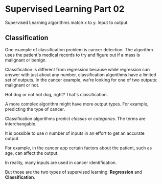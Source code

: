 # Supervised Learning Part 02

Supervised Learning algorithms match x to y. Input to output.

## Classification

One example of classification problem is cancer detection. The algorithm uses the patient's medical records to try and figure out if a mass is malignant or benign. 

Classification is different from regression because while regression can answer with just about any number, classification algorithms have a limited set of outputs. In the cancer example, we're looking for one of two outputs: malignant or not.

Hot dog or not hot dog, right? That's classification.

A more complex algorithm might have more output types. For example, predicting the type of cancer. 

Classification algorithms predict *classes* or *categories*. The terms are interchangable. 

It is possible to use $n$ number of inputs in an effort to get an accurate output. 

For example, in the cancer app certain factors about the patient, such as age, can affect the output.

In reality, many inputs are used in cancer identification.

But those are the two types of supervised learning: **Regression** and **Classification**.

